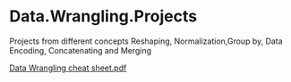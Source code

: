# Data.Wrangling.Projects
Projects from different concepts Reshaping, Normalization,Group by, Data Encoding, Concatenating and Merging

[Data Wrangling cheat sheet.pdf](https://github.com/lois4801/Data.Wrangling.Projects/files/12585132/Data.Wrangling.cheat.sheet.pdf)
